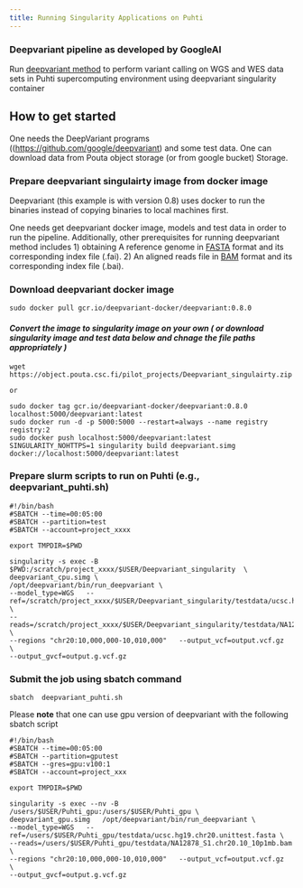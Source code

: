 ```yaml
---
title: Running Singularity Applications on Puhti
---
```


### Deepvariant pipeline as developed by GoogleAI ###
Run [deepvariant method](https://github.com/google/deepvariant)   to perform variant calling on WGS and WES data sets in Puhti supercomputing environment using deepvariant singularity container


## How to get started
One needs the DeepVariant programs ((https://github.com/google/deepvariant) and some test data. One can download data from Pouta object storage  (or from google bucket)  Storage.

### Prepare deepvariant singulairty image from docker image
Deepvariant (this example is with version 0.8) uses docker to run the binaries instead of copying binaries to local machines first.

One needs get deepvariant docker image, models and test data in order to run the pipeline. Additionally, other prerequisites for running deepvariant method includes 1) obtaining A reference genome in [FASTA](https://en.wikipedia.org/wiki/FASTA_format) format and its corresponding index file (.fai). 2) An aligned reads file in [BAM](http://genome.sph.umich.edu/wiki/BAM) format and its corresponding index file (.bai).

### Download deepvariant docker image

```
sudo docker pull gcr.io/deepvariant-docker/deepvariant:0.8.0
```

#### _Convert the image to singularity image on your own ( or download singularity image and test data below and chnage the file paths appropriately )_ ####

```
wget https://object.pouta.csc.fi/pilot_projects/Deepvariant_singulairty.zip

or

sudo docker tag gcr.io/deepvariant-docker/deepvariant:0.8.0 localhost:5000/deepvariant:latest
sudo docker run -d -p 5000:5000 --restart=always --name registry registry:2
sudo docker push localhost:5000/deepvariant:latest
SINGULARITY_NOHTTPS=1 singularity build deepvariant.simg docker://localhost:5000/deepvariant:latest

```

### Prepare slurm scripts to run on Puhti (e.g., deepvariant_puhti.sh)

```
#!/bin/bash
#SBATCH --time=00:05:00
#SBATCH --partition=test
#SBATCH --account=project_xxxx

export TMPDIR=$PWD

singularity -s exec -B $PWD:/scratch/project_xxxx/$USER/Deepvariant_singularity  \
deepvariant_cpu.simg \
/opt/deepvariant/bin/run_deepvariant \
--model_type=WGS   --ref=/scratch/project_xxxx/$USER/Deepvariant_singularity/testdata/ucsc.hg19.chr20.unittest.fasta \
--reads=/scratch/project_xxxx/$USER/Deepvariant_singularity/testdata/NA12878_S1.chr20.10_10p1mb.bam \
--regions "chr20:10,000,000-10,010,000"   --output_vcf=output.vcf.gz  \
--output_gvcf=output.g.vcf.gz
```

### Submit the job using sbatch command

```
sbatch  deepvariant_puhti.sh
```

Please **note** that one can use gpu version of deepvariant with the following sbatch script

```
#!/bin/bash
#SBATCH --time=00:05:00
#SBATCH --partition=gputest
#SBATCH --gres=gpu:v100:1
#SBATCH --account=project_xxx

export TMPDIR=$PWD

singularity -s exec --nv -B /users/$USER/Puhti_gpu:/users/$USER/Puhti_gpu \
deepvariant_gpu.simg   /opt/deepvariant/bin/run_deepvariant \
--model_type=WGS   --ref=/users/$USER/Puhti_gpu/testdata/ucsc.hg19.chr20.unittest.fasta \
--reads=/users/$USER/Puhti_gpu/testdata/NA12878_S1.chr20.10_10p1mb.bam  \
--regions "chr20:10,000,000-10,010,000"   --output_vcf=output.vcf.gz  \
--output_gvcf=output.g.vcf.gz
```
